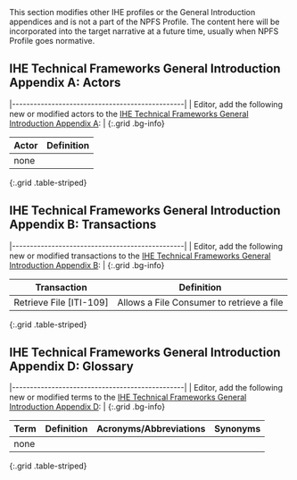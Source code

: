 <div markdown="1" class="stu-note">
This section modifies other IHE profiles or the General Introduction appendices and is not a part of the NPFS Profile. The content here will be incorporated into the target narrative at a future time, usually when NPFS Profile goes normative.
</div>

## IHE Technical Frameworks General Introduction Appendix A: Actors

|------------------------------------------------|
| Editor, add the following new or modified actors to the [IHE Technical Frameworks General Introduction Appendix A](https://profiles.ihe.net/GeneralIntro/ch-A.html): |
{:.grid .bg-info}

| Actor                         | Definition                                                                                |
| ----------------------------- | ------------------------------------------------------------------------------------------|
| none |  |
{:.grid .table-striped}



## IHE Technical Frameworks General Introduction Appendix B: Transactions

|------------------------------------------------|
| Editor, add the following new or modified transactions to the [IHE Technical Frameworks General Introduction Appendix B](https://profiles.ihe.net/GeneralIntro/ch-B.html): |
{:.grid .bg-info}


| Transaction                    | Definition                                                                              |
| ------------------------------ | --------------------------------------------------------------------------------------- |
| Retrieve File [ITI-109]        | Allows a File Consumer to retrieve a file |
{:.grid .table-striped}

## IHE Technical Frameworks General Introduction Appendix D: Glossary

|------------------------------------------------|
| Editor, add the following new or modified terms to the [IHE Technical Frameworks General Introduction Appendix D](https://profiles.ihe.net/GeneralIntro/ch-D.html): |
{:.grid .bg-info}

| Term                         | Definition                                                    | Acronyms/Abbreviations | Synonyms    |
| ---------------------------- | --------------------------------------------------------------| -----------------------| ------------|
| none |  |
{:.grid .table-striped}
